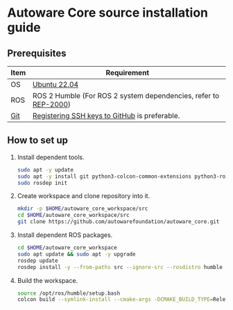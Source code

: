 # Autoware Core source installation guide

## Prerequisites

| Item                        | Requirement                                                                                               |
| --------------------------- | --------------------------------------------------------------------------------------------------------- |
| OS                          | [Ubuntu 22.04](https://releases.ubuntu.com/22.04/)                                                        |
| ROS                         | ROS 2 Humble (For ROS 2 system dependencies, refer to [REP-2000](https://www.ros.org/reps/rep-2000.html)) |
| [Git](https://git-scm.com/) | [Registering SSH keys to GitHub](https://github.com/settings/keys) is preferable.                         |

## How to set up

1. Install dependent tools.

   ```bash
   sudo apt -y update
   sudo apt -y install git python3-colcon-common-extensions python3-rosdep
   sudo rosdep init
   ```

2. Create workspace and clone repository into it.

   ```bash
   mkdir -p $HOME/autoware_core_workspace/src
   cd $HOME/autoware_core_workspace/src
   git clone https://github.com/autowarefoundation/autoware_core.git
   ```

3. Install dependent ROS packages.

   ```bash
   cd $HOME/autoware_core_workspace
   sudo apt update && sudo apt -y upgrade
   rosdep update
   rosdep install -y --from-paths src --ignore-src --rosdistro humble
   ```

4. Build the workspace.

   ```bash
   source /opt/ros/humble/setup.bash
   colcon build --symlink-install --cmake-args -DCMAKE_BUILD_TYPE=Release
   ```
